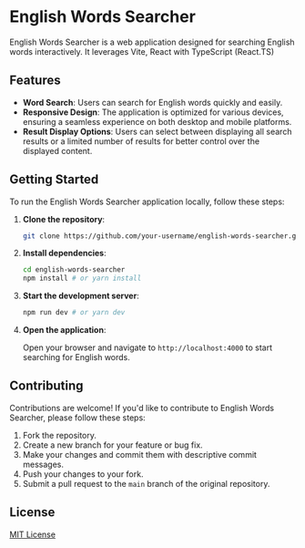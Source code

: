 # English Words Searcher

English Words Searcher is a web application designed for searching English words interactively. It leverages Vite, React with TypeScript (React.TS)

## Features

- **Word Search**: Users can search for English words quickly and easily.
- **Responsive Design**: The application is optimized for various devices, ensuring a seamless experience on both desktop and mobile platforms.
- **Result Display Options**: Users can select between displaying all search results or a limited number of results for better control over the displayed content.

## Getting Started

To run the English Words Searcher application locally, follow these steps:

1. **Clone the repository**:

   ```bash
   git clone https://github.com/your-username/english-words-searcher.git
   ```

2. **Install dependencies**:

   ```bash
   cd english-words-searcher
   npm install # or yarn install
   ```

3. **Start the development server**:

   ```bash
   npm run dev # or yarn dev
   ```

4. **Open the application**:

   Open your browser and navigate to `http://localhost:4000` to start searching for English words.

## Contributing

Contributions are welcome! If you'd like to contribute to English Words Searcher, please follow these steps:

1. Fork the repository.
2. Create a new branch for your feature or bug fix.
3. Make your changes and commit them with descriptive commit messages.
4. Push your changes to your fork.
5. Submit a pull request to the `main` branch of the original repository.

## License

[MIT License](LICENSE)